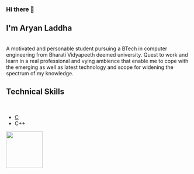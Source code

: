 ### Hi there 👋                                                                                                
## I'm Aryan Laddha
<br>
 A motivated and personable student pursuing a BTech in computer engineering from Bharati Vidyapeeth deemed university. Quest to work and learn in a real professional and vying ambience that enable me to cope with the emerging as well as latest technology and scope for widening the spectrum of my knowledge. 
<br>

## Technical Skills
<br>
  <ul>
    <li><a href='https://google.com'>C</a></li>
    <li>C++</li>
  </ul>
  
  <img src='https://cdn.7boats.com/academy/wp-content/uploads/2017/04/google-images.jpg' size='90' style="height:100px;width:100px"/>

<!--
**aryan-laddha/aryan-laddha** is a ✨ _special_ ✨ repository because its `README.md` (this file) appears on your GitHub profile.

Here are some ideas to get you started:

- 🔭 I’m currently working on ...
- 🌱 I’m currently learning ...
- 👯 I’m looking to collaborate on ...
- 🤔 I’m looking for help with ...
- 💬 Ask me about ...
- 📫 How to reach me: ...
- 😄 Pronouns: ...
- ⚡ Fun fact: ...
-->

